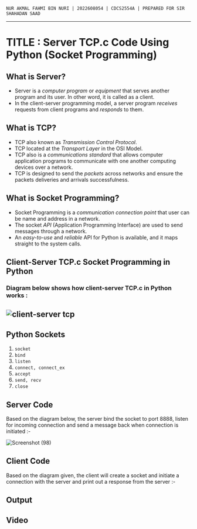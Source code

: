 `NUR AKMAL FAHMI BIN NURI | 2022608054 | CDCS2554A | PREPARED FOR SIR SHAHADAN SAAD`
___
# TITLE : Server TCP.c Code Using Python (Socket Programming)
## What is Server?
* Server is a *computer program* or *equipment* that serves another program and its user. In other word, it is called as a client.
* In the client-server programming model, a server program *receives* requests from client programs and *responds* to them.

## What is TCP?
* TCP also known as *Transmission Control Protocol*.
* TCP located at the *Transport Layer* in the OSI Model.
* TCP also is a *communications standard* that allows computer application programs to communicate with one another computing devices over a network.
* TCP is designed to send the *packets* across networks and ensure the packets deliveries and arrivals successfulness.

## What is Socket Programming?
* Socket Programming is a *communication connection point* that user can be name and address in a network.
* The socket *API* (Application Programming Interface) are used to send messages through a network.
* An *easy-to-use* and *reliable* API for Python is available, and it maps straight to the system calls.

## Client-Server TCP.c Socket Programming in Python
### Diagram below shows how client-server TCP.c in Python works :
## ![client-server tcp](https://github.com/addff/2403-ITT440/assets/166005313/15cb3331-8bf6-4aa6-91e3-54908721e603)

## Python Sockets
1. `socket`
2. `bind`
3. `listen`
4. `connect, connect_ex`
5. `accept`
6. `send, recv`
7. `close`

## Server Code
Based on the diagram below, the server bind the socket to port 8888, listen for incoming connection and send a message back when connection is initiated :-

![Screenshot (98)](https://github.com/addff/2403-ITT440/assets/166005313/1004017e-397f-4d30-b02b-9435fca94da2)

## Client Code
Based on the diagram given, the client will create a socket and initiate a connection with the server and print out a response from the server :-
## Output
## Video
